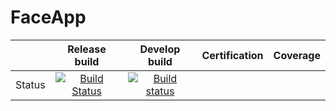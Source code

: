 # FaceApp

||Release build|Develop build|Certification|Coverage|
|:---:|:---:|:---:|:---:|:---:|
|Status|[![Build Status](https://dev.azure.com/AlexS98/MyProject/_apis/build/status/faceserviceapp%20-%20CI?branchName=master)](https://dev.azure.com/AlexS98/MyProject/_build/latest?definitionId=1&branchName=master)|[![Build status](https://ci.appveyor.com/api/projects/status/ts1klsjstx1urmys?svg=true)](https://ci.appveyor.com/project/AlexS98/faceapp)|||
